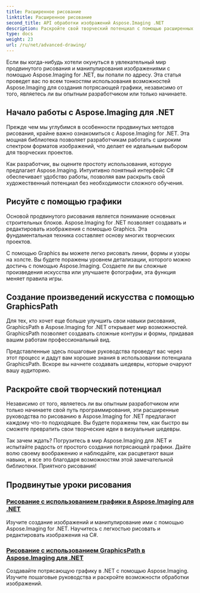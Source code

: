 ```yaml
---
title: Расширенное рисование
linktitle: Расширенное рисование
second_title: API обработки изображений Aspose.Imaging .NET
description: Раскройте свой творческий потенциал с помощью расширенных руководств по рисованию в Aspose.Imaging for .NET. Научитесь легко создавать и редактировать изображения с помощью C#.
type: docs
weight: 23
url: /ru/net/advanced-drawing/
---
```


Если вы когда-нибудь хотели окунуться в увлекательный мир продвинутого рисования и манипулирования изображениями с помощью Aspose.Imaging for .NET, вы попали по адресу. Эта статья проведет вас по всем тонкостям использования возможностей Aspose.Imaging для создания потрясающей графики, независимо от того, являетесь ли вы опытным разработчиком или только начинаете.

## Начало работы с Aspose.Imaging для .NET

Прежде чем мы углубимся в особенности продвинутых методов рисования, крайне важно ознакомиться с Aspose.Imaging for .NET. Эта мощная библиотека позволяет разработчикам работать с широким спектром форматов изображений, что делает ее идеальным выбором для творческих проектов.

Как разработчик, вы оцените простоту использования, которую предлагает Aspose.Imaging. Интуитивно понятный интерфейс C# обеспечивает удобство работы, позволяя вам раскрыть свой художественный потенциал без необходимости сложного обучения.

## Рисуйте с помощью графики

Основой продвинутого рисования является понимание основных строительных блоков. Aspose.Imaging for .NET позволяет создавать и редактировать изображения с помощью Graphics. Эта фундаментальная техника составляет основу многих творческих проектов. 

С помощью Graphics вы можете легко рисовать линии, формы и узоры на холсте. Вы будете поражены уровнем детализации, которого можно достичь с помощью Aspose.Imaging. Создаете ли вы сложные произведения искусства или улучшаете фотографии, эта функция меняет правила игры.

## Создание произведений искусства с помощью GraphicsPath

Для тех, кто хочет еще больше улучшить свои навыки рисования, GraphicsPath в Aspose.Imaging for .NET открывает мир возможностей. GraphicsPath позволяет создавать сложные контуры и формы, придавая вашим работам профессиональный вид.

Представленные здесь пошаговые руководства проведут вас через этот процесс и дадут вам хорошие знания в использовании потенциала GraphicsPath. Вскоре вы начнете создавать шедевры, которые очаруют вашу аудиторию.

## Раскройте свой творческий потенциал

Независимо от того, являетесь ли вы опытным разработчиком или только начинаете свой путь программирования, эти расширенные руководства по рисованию в Aspose.Imaging for .NET предлагают каждому что-то подходящее. Вы будете поражены тем, как быстро вы сможете превратить свои творческие идеи в визуальные шедевры.

Так зачем ждать? Погрузитесь в мир Aspose.Imaging для .NET и испытайте радость от простого создания потрясающей графики. Дайте волю своему воображению и наблюдайте, как расцветают ваши навыки, и все это благодаря возможностям этой замечательной библиотеки. Приятного рисования!
## Продвинутые уроки рисования
### [Рисование с использованием графики в Aspose.Imaging для .NET](./draw-using-graphics/)
Изучите создание изображений и манипулирование ими с помощью Aspose.Imaging for .NET. Научитесь с легкостью рисовать и редактировать изображения на C#.
### [Рисование с использованием GraphicsPath в Aspose.Imaging для .NET](./draw-using-graphicspath/)
Создавайте потрясающую графику в .NET с помощью Aspose.Imaging. Изучите пошаговые руководства и раскройте возможности обработки изображений.